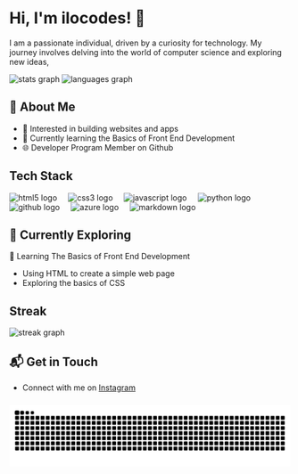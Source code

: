 # Hi, I'm ilocodes! 👋
I am a passionate individual, driven by a curiosity for technology. My journey involves delving into the world of computer science and exploring new ideas,

<div align="left">
  <img src="https://github-readme-stats.vercel.app/api?username=ilocodes&hide_title=false&hide_rank=false&show_icons=true&include_all_commits=true&count_private=true&disable_animations=false&theme=vue-dark&locale=en&hide_border=true&order=1" height="175" alt="stats graph"  />
  <img src="https://github-readme-stats.vercel.app/api/top-langs?username=ilocodes&locale=en&hide_title=false&layout=compact&card_width=320&langs_count=5&theme=vue-dark&hide_border=true&order=2" height="175" alt="languages graph"  />
</div>

## 🚀 About Me

- 🔭 Interested in building websites and apps
- 🌱 Currently learning the Basics of Front End Development
- 🌐 Developer Program Member on Github

## Tech Stack

<div align="left">
  <img src="https://cdn.jsdelivr.net/gh/devicons/devicon/icons/html5/html5-original.svg" height="40" alt="html5 logo"  />
  <img width="12" />
  <img src="https://cdn.jsdelivr.net/gh/devicons/devicon/icons/css3/css3-original.svg" height="40" alt="css3 logo"  />
  <img width="12" />
  <img src="https://cdn.jsdelivr.net/gh/devicons/devicon/icons/javascript/javascript-original.svg" height="40" alt="javascript logo"  />
  <img width="12" />
  <img src="https://cdn.jsdelivr.net/gh/devicons/devicon/icons/python/python-original.svg" height="40" alt="python logo"  />
  <img width="12" />
  <img src="https://cdn.jsdelivr.net/gh/devicons/devicon/icons/github/github-original.svg" height="40" alt="github logo"  />
  <img width="12" />
  <img src="https://cdn.jsdelivr.net/gh/devicons/devicon/icons/azure/azure-original.svg" height="40" alt="azure logo"  />
  <img width="12" />
  <img src="https://cdn.jsdelivr.net/gh/devicons/devicon/icons/markdown/markdown-original.svg" height="40" alt="markdown logo"  />
</div>

###

## 🌱 Currently Exploring
📖 Learning The Basics of Front End Development
  - Using HTML to create a simple web page
  - Exploring the basics of CSS

## Streak

<div align="left">
  <img src="https://streak-stats.demolab.com?user=ilocodes&locale=en&mode=daily&theme=vue-dark&hide_border=true&border_radius=5&order=3" height="175" alt="streak graph"  />
</div>
    
## 📬 Get in Touch

- Connect with me on [Instagram](https://instagram.com/ilocodes)

###
<div align="left">
<picture>
  <source
    media="(prefers-color-scheme: dark)"
    srcset="https://raw.githubusercontent.com/ilocodes/ilocodes/output/github-contribution-grid-snake-dark.svg"
  />
  <source
    media="(prefers-color-scheme: light)"
    srcset="https://raw.githubusercontent.com/ilocodes/ilocodes/output/github-contribution-grid-snake.svg"
  />
  <img
    alt="github contribution grid snake animation"
    src="https://raw.githubusercontent.com/ilocodes/ilocodes/output/github-contribution-grid-snake.svg"
  />
</picture>
</div>
